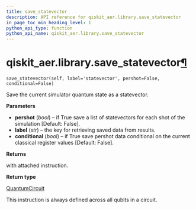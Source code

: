 ```yaml
---
title: save_statevector
description: API reference for qiskit_aer.library.save_statevector
in_page_toc_min_heading_level: 1
python_api_type: function
python_api_name: qiskit_aer.library.save_statevector
---
```


# qiskit\_aer.library.save\_statevector[¶](#qiskit-aer-library-save-statevector "Permalink to this headline")

<span id="qiskit_aer.library.save_statevector" />

`save_statevector(self, label='statevector', pershot=False, conditional=False)`

Save the current simulator quantum state as a statevector.

**Parameters**

*   **pershot** (*bool*) – if True save a list of statevectors for each shot of the simulation \[Default: False].
*   **label** (*str*) – the key for retrieving saved data from results.
*   **conditional** (*bool*) – if True save pershot data conditional on the current classical register values \[Default: False].

**Returns**

with attached instruction.

**Return type**

[QuantumCircuit](qiskit.circuit.QuantumCircuit "qiskit.circuit.QuantumCircuit")

<Admonition title="Note" type="note">
  This instruction is always defined across all qubits in a circuit.
</Admonition>

